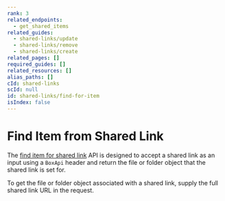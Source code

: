 ```yaml
---
rank: 3
related_endpoints:
  - get_shared_items
related_guides:
  - shared-links/update
  - shared-links/remove
  - shared-links/create
related_pages: []
required_guides: []
related_resources: []
alias_paths: []
cId: shared-links
scId: null
id: shared-links/find-for-item
isIndex: false
---
```

# Find Item from Shared Link

The [find item for shared link](endpoint://get_shared_items) API is designed to accept a shared link as an input using a `BoxApi` header and return the file or folder object that the shared link is set for.

To get the file or folder object associated with a shared link, supply the full shared link URL in the request.

<Samples id="get_shared_items">

</Samples>
